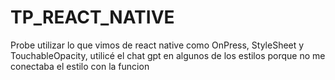 # TP_REACT_NATIVE

Probe utilizar lo que vimos de react native como OnPress, StyleSheet y TouchableOpacity, utilicé el chat gpt en  algunos de los estilos porque no me conectaba el estilo con la funcion
